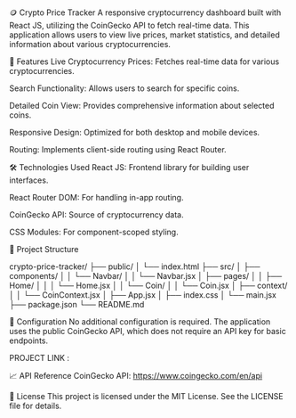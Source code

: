 🪙 Crypto Price Tracker
A responsive cryptocurrency dashboard built with React JS, utilizing the CoinGecko API to fetch real-time data. This application allows users to view live prices, market statistics, and detailed information about various cryptocurrencies.

🚀 Features
Live Cryptocurrency Prices: Fetches real-time data for various cryptocurrencies.

Search Functionality: Allows users to search for specific coins.

Detailed Coin View: Provides comprehensive information about selected coins.

Responsive Design: Optimized for both desktop and mobile devices.

Routing: Implements client-side routing using React Router.

🛠️ Technologies Used
React JS: Frontend library for building user interfaces.

React Router DOM: For handling in-app routing.

CoinGecko API: Source of cryptocurrency data.

CSS Modules: For component-scoped styling.

📂 Project Structure

crypto-price-tracker/
├── public/
│   └── index.html
├── src/
│   ├── components/
│   │   └── Navbar/
│   │       └── Navbar.jsx
│   ├── pages/
│   │   ├── Home/
│   │   │   └── Home.jsx
│   │   └── Coin/
│   │       └── Coin.jsx
│   ├── context/
│   │   └── CoinContext.jsx
│   ├── App.jsx
│   ├── index.css
│   └── main.jsx
├── package.json
└── README.md

🔧 Configuration
No additional configuration is required. The application uses the public CoinGecko API, which does not require an API key for basic endpoints.

PROJECT LINK : 

📈 API Reference
CoinGecko API: https://www.coingecko.com/en/api

📄 License
This project is licensed under the MIT License. See the LICENSE file for details.
